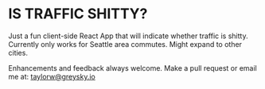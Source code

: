 # IS TRAFFIC SHITTY?

Just a fun client-side React App that will indicate whether traffic is shitty.
Currently only works for Seattle area commutes. Might expand to other cities.

Enhancements and feedback always welcome. Make a pull request or email me at: taylorw@greysky.io
